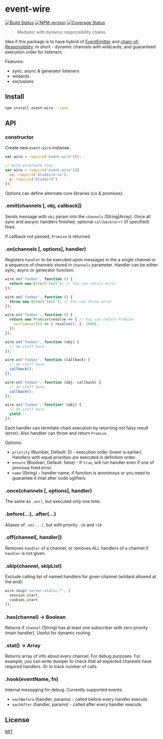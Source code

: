 # event-wire

[![Build Status](https://img.shields.io/travis/nodeca/event-wire/master.svg?style=flat)](https://travis-ci.org/nodeca/event-wire)
[![NPM version](https://img.shields.io/npm/v/event-wire.svg?style=flat)](https://www.npmjs.org/package/event-wire)
[![Coverage Status](https://img.shields.io/coveralls/nodeca/event-wire/master.svg?style=flat)](https://coveralls.io/r/nodeca/event-wire?branch=master)

> Mediator with dynamic responsibility chains.

Idea if this package is to have hybrid of [EventEmitter](http://nodejs.org/api/events.html)
and [chain-of-Responsibility](http://en.wikipedia.org/wiki/Chain-of-responsibility_pattern).
In short - dynamic channels with wildcards, and guaranteed execution order for
listeners.

Features:

- sync, async & generator listeners
- wildards
- exclusions


## Install

```bash
npm install event-wire --save
```

## API


### constructor

Create new `event-wire` instanse.

```js
var wire = require('event-wire')();

// With alternate libs
var wire = require('event-wire')({
  co: require('bluebird-co'),
  p: require('bluebird')
});
```

Options can define alternate core libraries (co & promises).


### .emit(channels [, obj, callback])

Sends message with `obj` param into the `channels` (String|Array). Once all
sync and ascync handlers finished, optional `callback(err)` (if specified) fired.

If callback not passed, `Promise` is returned.


### .on(channels [, options], handler)

Registers `handler` to be executed upon messages in the a single channel
or a sequence of channels stored in `channels` parameter. Handler can be
either sync, async or generator function:

```js
wire.on('foobar', function () {
  return new Error('test'); // You can return error
});

wire.on('foobar', function () {
  throw new Error('test'); // You can throw error
});

wire.on('foobar', function () {
  return new Promise(resolve => { // You can return Promise
    setTimeout(() => { resolve(); }, 1000);
  });
});

wire.on('foobar', function (obj) {
  // do stuff here
});

wire.on('foobar', function (callback) {
  // do stuff here
  callback();
});

wire.on('foobar', function (obj, callback) {
  // do stuff here
  callback();
});

wire.on('foobar', function* (obj) {
  // do stuff here
  yield ...
});
```

Each handler can termitate chain execution by returning not falsy
result (error). Also handker can throw and return `Promise`.

Options:

- `priority` (Number, Default: 0) - execution order (lower is earlier).
  Handlers with equal priorities are executed in definition order.
- `ensure` (Boolean, Default: false) - If `true`, will run handler even
  if one of previous fired error.
- `name` (String) - handler name, if function is anonimous or you need to
  guarantee it intat after code uglifiers.


### .once(channels [, options], handler)

The same as `.on()`, but executed only one time.


### .before(...), .after(...)

Aliases of `.on(...)`, but with priority `-10` and `+10`


### .off(channel[, handler])

Removes `handler` of a channel, or removes ALL handlers of a channel if
`handler` is not given.


### .skip(channel, skipList)

Exclude calling list of named handlers for given channel (wildard allowed
at the end):

```js
wire.skip('server:static.*', [
  session_start,
  cookies_start
]);
```


### .has(channel) -> Boolean

Returns if `channel` (String) has at least one subscriber
with zero priority (main handler). Useful for dynamic routing


### .stat() -> Array

Returns array of info about every channel. For debug purposes. For example,
you can write dumper to check that all expected channels have required
handlers. Or to track number of calls.


### .hook(eventName, fn)

Internal messaging for debug. Currently supported events:

- `eachBefore` (handler, params) - called before every handler execute.
- `eachAfter` (handler, params) - called after every handler execute.


## License

[MIT](https://github.com/nodeca/event-wire/blob/master/LICENSE)
